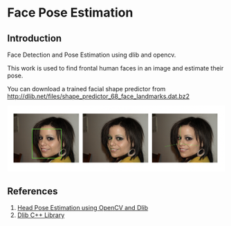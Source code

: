 # Face Pose Estimation

## Introduction

Face Detection and Pose  Estimation using dlib and opencv.

This work is used to find frontal human faces in an image and estimate their pose.

You can download a trained facial shape predictor from  http://dlib.net/files/shape_predictor_68_face_landmarks.dat.bz2

![image](./image/image.jpg)

## References

1. [Head Pose Estimation using OpenCV and Dlib](https://www.learnopencv.com/head-pose-estimation-using-opencv-and-dlib/)
2. [Dlib C++ Library](http://dlib.net/face_landmark_detection.py.html)